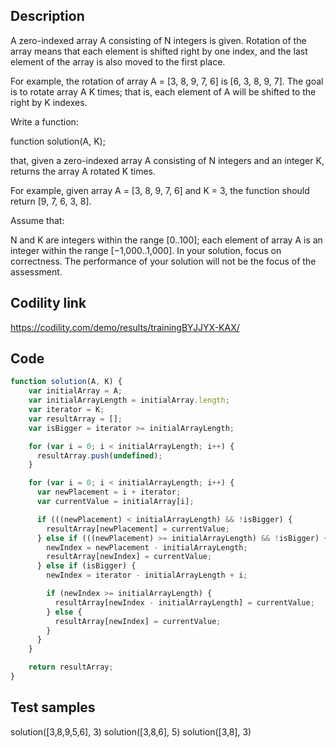 ## Description
A zero-indexed array A consisting of N integers is given. Rotation of the array means that each element is shifted right by one index, and the last element of the array is also moved to the first place.

For example, the rotation of array A = [3, 8, 9, 7, 6] is [6, 3, 8, 9, 7]. The goal is to rotate array A K times; that is, each element of A will be shifted to the right by K indexes.

Write a function:

function solution(A, K);

that, given a zero-indexed array A consisting of N integers and an integer K, returns the array A rotated K times.

For example, given array A = [3, 8, 9, 7, 6] and K = 3, the function should return [9, 7, 6, 3, 8].

Assume that:

N and K are integers within the range [0..100];
each element of array A is an integer within the range [−1,000..1,000].
In your solution, focus on correctness. The performance of your solution will not be the focus of the assessment.

## Codility link
https://codility.com/demo/results/trainingBYJJYX-KAX/

## Code
```javascript
function solution(A, K) {
    var initialArray = A;
    var initialArrayLength = initialArray.length;
    var iterator = K;
    var resultArray = [];
    var isBigger = iterator >= initialArrayLength;

    for (var i = 0; i < initialArrayLength; i++) {
      resultArray.push(undefined);
    }

    for (var i = 0; i < initialArrayLength; i++) {
      var newPlacement = i + iterator;
      var currentValue = initialArray[i];

      if (((newPlacement) < initialArrayLength) && !isBigger) {
        resultArray[newPlacement] = currentValue;
      } else if (((newPlacement) >= initialArrayLength) && !isBigger) {
        newIndex = newPlacement - initialArrayLength;
        resultArray[newIndex] = currentValue;
      } else if (isBigger) {
        newIndex = iterator - initialArrayLength + i;

        if (newIndex >= initialArrayLength) {
          resultArray[newIndex - initialArrayLength] = currentValue;
        } else {
          resultArray[newIndex] = currentValue;
        }
      }
    }

    return resultArray;
}
```

## Test samples
solution([3,8,9,5,6], 3)
solution([3,8,6], 5)
solution([3,8], 3)
